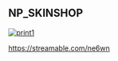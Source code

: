 ## NP_SKINSHOP

[![print1](https://imgur.com/zUnh5Gj.png)](https://imgur.com/zUnh5Gj.png)

https://streamable.com/ne6wn
